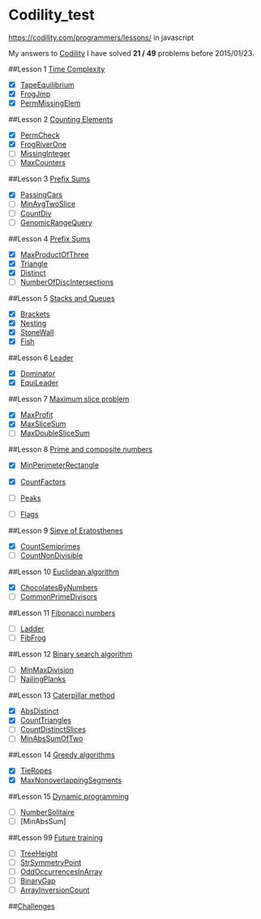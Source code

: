 Codility_test
=============
https://codility.com/programmers/lessons/ in javascript

My answers to [Codility](https://codility.com/programmers/lessons/)
I have solved **21 / 49** problems before 2015/01/23.

##Lesson 1 [Time Complexity](https://codility.com/programmers/lessons/1)
- [x] [TapeEquilibrium](https://github.com/senei/codility_test/blob/master/Lesson%201%20-%20Time%20Complexity/TapeEquilibrium.htm)
- [x] [FrogJmp](https://github.com/senei/codility_test/blob/master/Lesson%201%20-%20Time%20Complexity/FrogJmp.htm)
- [x] [PermMissingElem](https://github.com/senei/codility_test/blob/master/Lesson%201%20-%20Time%20Complexity/PermMissingElem.htm)

##Lesson 2 [Counting Elements](https://codility.com/programmers/lessons/2)
- [x] [PermCheck](https://github.com/senei/codility_test/blob/master/Lesson%202%20-%20Counting%20Elements/PermCheck.htm)
- [x] [FrogRiverOne](https://github.com/senei/codility_test/blob/master/Lesson%202%20-%20Counting%20Elements/FrogRiverOne.htm)
- [ ] [MissingInteger](https://github.com/senei/codility_test/blob/master/Lesson%202%20-%20Counting%20Elements/)
- [ ] [MaxCounters](https://github.com/senei/codility_test/blob/master/Lesson%202%20-%20Counting%20Elements/)

##Lesson 3 [Prefix Sums](https://codility.com/programmers/lessons/3)
- [x] [PassingCars](https://github.com/senei/codility_test/blob/master/Lesson%203%20-%20Prefix%20Sums/PassingCars.htm)
- [ ] [MinAvgTwoSlice](https://github.com/senei/codility_test/blob/master/Lesson%203%20-%20Prefix%20Sums/)
- [ ] [CountDiv](https://github.com/senei/codility_test/blob/master/Lesson%203%20-%20Prefix%20Sums/)
- [ ] [GenomicRangeQuery](https://github.com/senei/codility_test/blob/master/Lesson%203%20-%20Prefix%20Sums/)

##Lesson 4 [Prefix Sums](https://codility.com/programmers/lessons/4)
- [x] [MaxProductOfThree](https://github.com/senei/codility_test/blob/master/Lesson%204%20-%20Sorting/MaxProductOfThree.htm)
- [x] [Triangle](https://github.com/senei/codility_test/blob/master/Lesson%204%20-%20Sorting/Triangle.htm)
- [x] [Distinct](https://github.com/senei/codility_test/blob/master/Lesson%204%20-%20Sorting/Distinct.htm)
- [ ] [NumberOfDiscIntersections](https://github.com/senei/codility_test/blob/master/Lesson%204%20-%20Sorting/)

##Lesson 5 [Stacks and Queues](https://codility.com/programmers/lessons/5)
- [x] [Brackets](https://github.com/senei/codility_test/blob/master/Lesson%205%20-%20Stacks%20and%20Queues/Brackets.htm)
- [x] [Nesting](https://github.com/senei/codility_test/blob/master/Lesson%205%20-%20Stacks%20and%20Queues/Nesting.htm)
- [x] [StoneWall](https://github.com/senei/codility_test/blob/master/Lesson%205%20-%20Stacks%20and%20Queues/StoneWall.htm)
- [x] [Fish](https://github.com/senei/codility_test/blob/master/Lesson%205%20-%20Stacks%20and%20Queues/Fish.htm)

##Lesson 6 [Leader](https://codility.com/programmers/lessons/6)
- [x] [Dominator](https://github.com/senei/codility_test/blob/master/Lesson%206%20-%20Leader/Dominator.htm)
- [x] [EquiLeader](https://github.com/senei/codility_test/blob/master/Lesson%206%20-%20Leader/EquiLeader.htm)

##Lesson 7 [Maximum slice problem](https://codility.com/programmers/lessons/7)
- [x] [MaxProfit](https://github.com/senei/codility_test/blob/master/Lesson%207%20-%20Maximum%20slice%20problem/MaxProfit.htm)
- [x] [MaxSliceSum](https://github.com/senei/codility_test/blob/master/Lesson%207%20-%20Maximum%20slice%20problem/MaxSliceSum.htm)
- [ ] [MaxDoubleSliceSum](https://github.com/senei/codility_test/blob/master/Lesson%207%20-%20Maximum%20slice%20problem/)

##Lesson 8 [Prime and composite numbers](https://codility.com/programmers/lessons/8)
- [x] [MinPerimeterRectangle](https://github.com/senei/codility_test/blob/master/Lesson%208%20-%20Prime%20and%20composite%20numbers/MinPerimeterRectangle.htm)
- [x] [CountFactors](https://github.com/senei/codility_test/blob/master/Lesson%208%20-%20Prime%20and%20composite%20numbers/CountFactors.htm)
- [ ] [Peaks](https://github.com/senei/codility_test/blob/master/Lesson%208%20-%20Prime%20and%20composite%20numbers//)
- [ ] [Flags](https://github.com/senei/codility_test/blob/master/Lesson%208%20-%20Prime%20and%20composite%20numbers//)


##Lesson 9 [Sieve of Eratosthenes](https://codility.com/programmers/lessons/9)
- [x] [CountSemiprimes](https://github.com/senei/codility_test/blob/master/Lesson%209%20-%20Sieve%20of%20Eratosthenes/CountSemiprimes.htm)
- [ ] [CountNonDivisible](https://github.com/senei/codility_test/blob/master/Lesson%209%20-%20Sieve%20of%20Eratosthenes/)

##Lesson 10 [Euclidean algorithm](https://codility.com/programmers/lessons/10)
- [x] [ChocolatesByNumbers](https://github.com/senei/codility_test/blob/master/Lesson%2010%20-%20Euclidean%20algorithm/ChocolatesByNumbers.htm)
- [ ] [CommonPrimeDivisors](https://github.com/senei/codility_test/blob/master/Lesson%2010%20-%20Euclidean%20algorithm/)

##Lesson 11 [Fibonacci numbers](https://codility.com/programmers/lessons/11)
- [ ] [Ladder]()
- [ ] [FibFrog]()

##Lesson 12 [Binary search algorithm](https://codility.com/programmers/lessons/12)
- [ ] [MinMaxDivision]()
- [ ] [NailingPlanks]()

##Lesson 13 [Caterpillar method](https://codility.com/programmers/lessons/13)
- [x] [AbsDistinct]()
- [x] [CountTriangles]()
- [ ] [CountDistinctSlices]()
- [ ] [MinAbsSumOfTwo]()

##Lesson 14 [Greedy algorithms](https://codility.com/programmers/lessons/15)
- [x] [TieRopes]()
- [x] [MaxNonoverlappingSegments]()

##Lesson 15 [Dynamic programming](https://codility.com/programmers/lessons/16)
- [ ] [NumberSolitaire]()
- [ ] [MinAbsSum]

##Lesson 99 [Future training](https://codility.com/programmers/lessons/14)
- [ ] [TreeHeight]()
- [ ] [StrSymmetryPoint]()
- [ ] [OddOccurrencesInArray]()
- [ ] [BinaryGap]()
- [ ] [ArrayInversionCount]()

##[Challenges](https://codility.com/programmers/challenges/)

